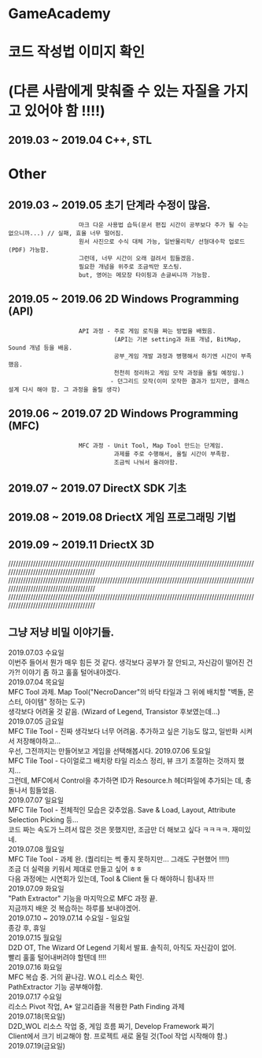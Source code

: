 # GameAcademy
# 코드 작성법 이미지 확인
# (다른 사람에게 맞춰줄 수 있는 자질을 가지고 있어야 함 !!!!)

## 2019.03 ~ 2019.04 C++, STL



# Other

## 2019.03 ~ 2019.05 초기 단계라 수정이 많음.
                        마크 다운 사용법 습득(문서 편집 시간이 공부보다 주가 될 수는 없으니까...) // 실패, 효율 너무 떨어짐.
                        원서 사진으로 수식 대체 가능, 일반물리학/ 선형대수학 업로드(PDF) 가능함.
                        그런데, 너무 시간이 오래 걸려서 힘들겠음.
                        필요한 개념을 위주로 조금씩만 포스팅.
                        but, 영어는 메모장 타이핑과 손글씨니까 가능함.

## 2019.05 ~ 2019.06 2D Windows Programming (API)
                        API 과정 - 주로 게임 로직을 짜는 방법을 배웠음.
                                  (API는 기본 setting과 좌표 개념, BitMap, Sound 개념 등을 배움.
                                  공부_게임 개발 과정과 병행해서 하기엔 시간이 부족했음.
                                  천천히 정리하고 게임 모작 과정을 올릴 예정임.)
                                 - 던그리드 모작(이미 모작한 결과가 있지만, 클래스 설계 다시 해야 함. 그 과정을 올릴 생각)
                                  
## 2019.06 ~ 2019.07 2D Windows Programming (MFC)
                        MFC 과정 - Unit Tool, Map Tool 만드는 단계임.
                                  과제를 주로 수행해서, 올릴 시간이 부족함.
                                  조금씩 나눠서 올려야함.

## 2019.07 ~ 2019.07 DirectX SDK 기초
## 2019.08 ~ 2019.08 DriectX 게임 프로그래밍 기법
## 2019.09 ~ 2019.11 DriectX 3D


//////////////////////////////////////////////////////////////////////////////////////////////////////////////////////////////////////
//////////////////////////////////////////////////////////////////////////////////////////////////////////////////////////////////////
//////////////////////////////////////////////////////////////////////////////////////////////////////////////////////////////////////
## 그냥 저냥 비밀 이야기들.


2019.07.03 수요일 </br>
이번주 들어서 뭔가 매우 힘든 것 같다. 생각보다 공부가 잘 안되고, 자신감이 떨어진 건가?! 이야기 좀 하고 훌훌 털어내야겠다.</br>
2019.07.04 목요일 </br>
MFC Tool 과제. Map Tool("NecroDancer"의 바닥 타일과 그 위에 배치할 "벽돌, 몬스터, 아이템" 정하는 도구)</br>
생각보다 어려울 것 같음. (Wizard of Legend, Transistor 후보였는데...)</br>
2019.07.05 금요일 </br>
MFC Tile Tool - 진짜 생각보다 너무 어려움. 추가하고 싶은 기능도 많고, 일반화 시켜서 저장해야하고... </br>
우선, 그전까지는 만들어보고 게임을 선택해봅시다.
2019.07.06 토요일 </br>
MFC Tile Tool - 다이얼로그 배치랑 타일 리소스 정리, 뷰 크기 조절하는 것까지 했지... </br>
그런데, MFC에서 Control을 추가하면 ID가 Resource.h 헤더파일에 추가되는 데, 충돌나서 힘들었음. </br>
2019.07.07 일요일 </br>
MFC Tile Tool - 전체적인 모습은 갖추었음. Save & Load, Layout, Attribute Selection Picking 등... </br>
코드 짜는 속도가 느려서 많은 것은 못했지만, 조금만 더 해보고 싶다 ㅋㅋㅋㅋ. 재미있네. </br>
2019.07.08 월요일 </br>
MFC Tile Tool - 과제 완. (퀄리티는 썩 좋지 못하지만... 그래도 구현했어 !!!!) </br>
조금 더 실력을 키워서 제대로 만들고 싶어 ㅎㅎ </br>
다음 과정에는 시연회가 있는데, Tool & Client 둘 다 해야하니 힘내자 !!! </br>
2019.07.09 화요일 </br>
"Path Extractor" 기능을 마지막으로 MFC 과정 끝. </br>
지금까지 배운 것 복습하는 하루를 보내야겠어. </br>
2019.07.10 ~ 2019.07.14 수요일 - 일요일 </br>
종강 후, 휴일 </br>
2019.07.15 월요일 </br>
D2D OT, The Wizard Of Legend 기획서 발표. 솔직히, 아직도 자신감이 없어. </br>
빨리 훌훌 털어내버려야 할텐데 !!!! </br>
2019.07.16 화요일 </br>
MFC 복습 중. 거의 끝나감. W.O.L 리소스 확인. </br>
PathExtractor 기능 공부해야함. </br>
2019.07.17 수요일 </br>
리소스 Pivot 작업, A* 알고리즘을 적용한 Path Finding 과제 </br>
2019.07.18(목요일) </br>
D2D_WOL 리소스 작업 중, 게임 흐름 짜기, Develop Framework 짜기 </br>
Client에서 크기 비교해야 함. 프로젝트 새로 올릴 것(Tool 작업 시작해야 함.) </br>
2019.07.19(금요일) </br>
